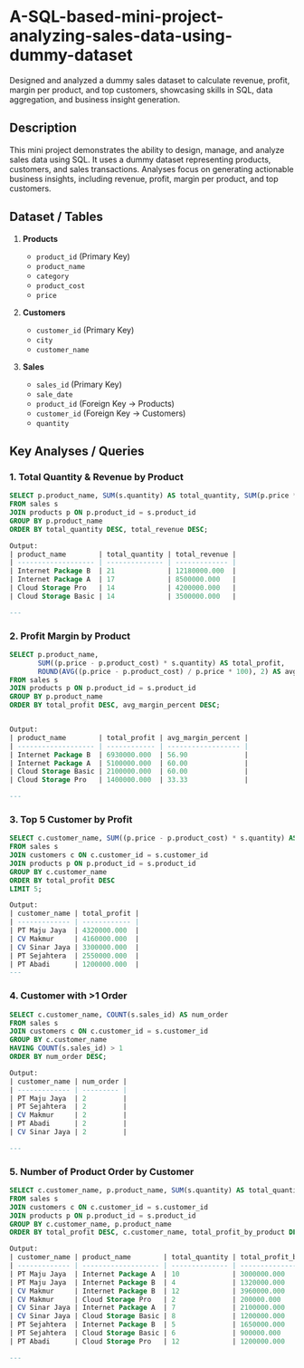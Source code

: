 # A-SQL-based-mini-project-analyzing-sales-data-using-dummy-dataset
Designed and analyzed a dummy sales dataset to calculate revenue, profit, margin per product, and top customers, showcasing skills in SQL, data aggregation, and business insight generation.

## Description
This mini project demonstrates the ability to design, manage, and analyze sales data using SQL. It uses a dummy dataset representing products, customers, and sales transactions. Analyses focus on generating actionable business insights, including revenue, profit, margin per product, and top customers.

## Dataset / Tables
1. **Products**  
   - `product_id` (Primary Key)  
   - `product_name`  
   - `category`  
   - `product_cost`  
   - `price`   

2. **Customers**  
   - `customer_id` (Primary Key)  
   - `city`  
   - `customer_name`  

3. **Sales**  
   - `sales_id` (Primary Key)  
   - `sale_date`  
   - `product_id` (Foreign Key → Products)  
   - `customer_id` (Foreign Key → Customers)  
   - `quantity`
  
## Key Analyses / Queries
### 1. Total Quantity & Revenue by Product
```sql
SELECT p.product_name, SUM(s.quantity) AS total_quantity, SUM(p.price * s.quantity) AS total_revenue
FROM sales s
JOIN products p ON p.product_id = s.product_id
GROUP BY p.product_name
ORDER BY total_quantity DESC, total_revenue DESC;

Output:
| product_name        | total_quantity | total_revenue |
| ------------------- | -------------- | ------------- |
| Internet Package B  | 21             | 12180000.000  |
| Internet Package A  | 17             | 8500000.000   |
| Cloud Storage Pro   | 14             | 4200000.000   |
| Cloud Storage Basic | 14             | 3500000.000   |

---
```
### 2. Profit Margin by Product
```sql
SELECT p.product_name, 
       SUM((p.price - p.product_cost) * s.quantity) AS total_profit, 
       ROUND(AVG((p.price - p.product_cost) / p.price * 100), 2) AS avg_margin_percent
FROM sales s
JOIN products p ON p.product_id = s.product_id
GROUP BY p.product_name
ORDER BY total_profit DESC, avg_margin_percent DESC;


Output:
| product_name        | total_profit | avg_margin_percent |
| ------------------- | ------------ | ------------------ |
| Internet Package B  | 6930000.000  | 56.90              |
| Internet Package A  | 5100000.000  | 60.00              |
| Cloud Storage Basic | 2100000.000  | 60.00              |
| Cloud Storage Pro   | 1400000.000  | 33.33              |

---
````
### 3. Top 5 Customer by Profit
```sql
SELECT c.customer_name, SUM((p.price - p.product_cost) * s.quantity) AS total_profit
FROM sales s
JOIN customers c ON c.customer_id = s.customer_id
JOIN products p ON p.product_id = s.product_id
GROUP BY c.customer_name
ORDER BY total_profit DESC
LIMIT 5;

Output: 
| customer_name | total_profit |
| ------------- | ------------ |
| PT Maju Jaya  | 4320000.000  |
| CV Makmur     | 4160000.000  |
| CV Sinar Jaya | 3300000.000  |
| PT Sejahtera  | 2550000.000  |
| PT Abadi      | 1200000.000  |
---
```
### 4. Customer with >1 Order
```sql
SELECT c.customer_name, COUNT(s.sales_id) AS num_order
FROM sales s
JOIN customers c ON c.customer_id = s.customer_id
GROUP BY c.customer_name
HAVING COUNT(s.sales_id) > 1
ORDER BY num_order DESC;

Output:
| customer_name | num_order |
| ------------- | --------- |
| PT Maju Jaya  | 2         |
| PT Sejahtera  | 2         |
| CV Makmur     | 2         |
| PT Abadi      | 2         |
| CV Sinar Jaya | 2         |

---
```
### 5. Number of Product Order by Customer
```sql
SELECT c.customer_name, p.product_name, SUM(s.quantity) AS total_quantity, SUM((p.price - p.product_cost) * s.quantity) AS total_profit_by_product, SUM(SUM((p.price - p.product_cost) * s.quantity)) OVER (PARTITION BY c.customer_name) AS total_profit
FROM sales s
JOIN customers c ON c.customer_id = s.customer_id
JOIN products p ON p.product_id = s.product_id
GROUP BY c.customer_name, p.product_name
ORDER BY total_profit DESC, c.customer_name, total_profit_by_product DESC;

Output:
| customer_name | product_name        | total_quantity | total_profit_by_product | total_profit |
| ------------- | ------------------- | -------------- | ----------------------- | ------------ |
| PT Maju Jaya  | Internet Package A  | 10             | 3000000.000             | 4320000.000  |
| PT Maju Jaya  | Internet Package B  | 4              | 1320000.000             | 4320000.000  |
| CV Makmur     | Internet Package B  | 12             | 3960000.000             | 4160000.000  |
| CV Makmur     | Cloud Storage Pro   | 2              | 200000.000              | 4160000.000  |
| CV Sinar Jaya | Internet Package A  | 7              | 2100000.000             | 3300000.000  |
| CV Sinar Jaya | Cloud Storage Basic | 8              | 1200000.000             | 3300000.000  |
| PT Sejahtera  | Internet Package B  | 5              | 1650000.000             | 2550000.000  |
| PT Sejahtera  | Cloud Storage Basic | 6              | 900000.000              | 2550000.000  |
| PT Abadi      | Cloud Storage Pro   | 12             | 1200000.000             | 1200000.000  |

---
